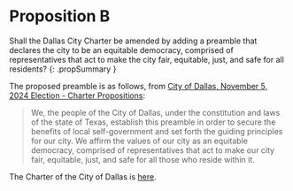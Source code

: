 # Proposition B

Shall the Dallas City Charter be amended by adding a preamble that declares the city to be an equitable democracy, comprised of representatives that act to make the city fair, equitable, just, and safe for all residents?
{: .propSummary }

The proposed preamble is as follows, from [City of Dallas, November 5, 2024 Election - Charter Propositions](PCL.pdf):

> We, the people of the City of Dallas, under the constitution and laws of the state of Texas, establish
this preamble in order to secure the benefits of local self-government and set forth the guiding
principles for our city. We affirm the values of our city as an equitable democracy, comprised of
representatives that act to make our city fair, equitable, just, and safe for all those who reside within
it.

The Charter of the City of Dallas is [here](https://codelibrary.amlegal.com/codes/dallas/latest/dallas_tx/0-0-0-49893).
